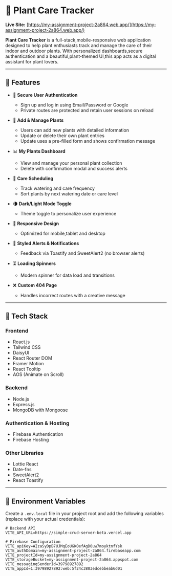# 🌿 Plant Care Tracker

**Live Site:** [https://my-assignment-project-2a864.web.app/](https://my-assignment-project-2a864.web.app/)

**Plant Care Tracker** is a full-stack,mobile-responsive web application designed to help plant enthusiasts track and manage the care of their indoor and outdoor plants. With personalized dashboards,secure authentication and a beautiful,plant-themed UI,this app acts as a digital assistant for plant lovers.

---

## 🚀 Features

- 🔐 **Secure User Authentication**
  - Sign up and log in using Email/Password or Google
  - Private routes are protected and retain user sessions on reload

- 🌱 **Add & Manage Plants**
  - Users can add new plants with detailed information
  - Update or delete their own plant entries
  - Update uses a pre-filled form and shows confirmation message

- 📊 **My Plants Dashboard**
  - View and manage your personal plant collection
  - Delete with confirmation modal and success alerts

- 📅 **Care Scheduling**
  - Track watering and care frequency
  - Sort plants by next watering date or care level

- 🌘 **Dark/Light Mode Toggle**
  - Theme toggle to personalize user experience

- 🎨 **Responsive Design**
  - Optimized for mobile,tablet and desktop

- 🔔 **Styled Alerts & Notifications**
  - Feedback via Toastify and SweetAlert2 (no browser alerts)

- ⏳ **Loading Spinners**
  - Modern spinner for data load and transitions

- ❌ **Custom 404 Page**
  - Handles incorrect routes with a creative message

---

## 🧰 Tech Stack

### Frontend
- React.js
- Tailwind CSS
- DaisyUI
- React Router DOM
- Framer Motion
- React Tooltip
- AOS (Animate on Scroll)

### Backend
- Node.js
- Express.js
- MongoDB with Mongoose

### Authentication & Hosting
- Firebase Authentication
- Firebase Hosting

### Other Libraries
- Lottie React
- Date-fns
- SweetAlert2
- React Toastify

---

## 📁 Environment Variables

Create a `.env.local` file in your project root and add the following variables (replace with your actual credentials):

```env
# Backend API
VITE_API_URL=https://simple-crud-server-beta.vercel.app

# Firebase Configuration
VITE_apiKey=AIzaSyDpB7UJMqEoUGKOefAgD0uw7moyktnfYsk
VITE_authDomain=my-assignment-project-2a864.firebaseapp.com
VITE_projectId=my-assignment-project-2a864
VITE_storageBucket=my-assignment-project-2a864.appspot.com
VITE_messagingSenderId=39798927892
VITE_appId=1:39798927892:web:5f24c3803edcebbeab6d01